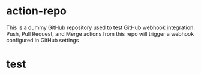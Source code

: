 # action-repo
This is a dummy GitHub repository used to test GitHub webhook integration. Push, Pull Request, and Merge actions from this repo will trigger a webhook configured in GitHub settings
# test
